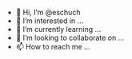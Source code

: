 - 👋 Hi, I’m @eschuch
- 👀 I’m interested in ...
- 🌱 I’m currently learning ...
- 💞️ I’m looking to collaborate on ...
- 📫 How to reach me ...

<!---
eschuch/eschuch is a ✨ special ✨ repository because its `README.md` (this file) appears on your GitHub profile.
You can click the Preview link to take a look at your changes.
--->
